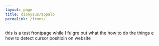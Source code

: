 ```yaml
---
layout: page
title: dionysus/appalo
permalink: /front/
---
```


this is a test frontpage while I fuigre out what the how to do the things
e
how to detect cursor positioin on website
